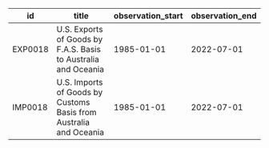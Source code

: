 | id      | title                                                             | observation_start   | observation_end   |
|---------|-------------------------------------------------------------------|---------------------|-------------------|
| EXP0018 | U.S. Exports of Goods by F.A.S. Basis to Australia and Oceania    | 1985-01-01          | 2022-07-01        |
| IMP0018 | U.S. Imports of Goods by Customs Basis from Australia and Oceania | 1985-01-01          | 2022-07-01        |